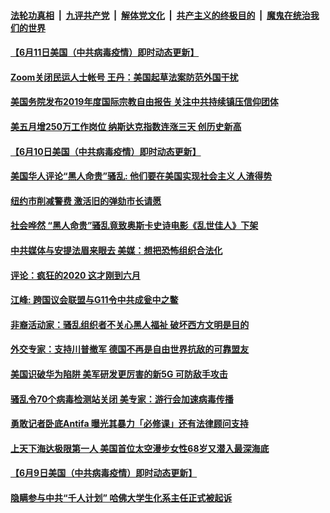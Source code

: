

####  [法轮功真相](../../../../basic/blob/master/README.md?t=06112001) &nbsp;|&nbsp; [九评共产党](../../../../9ping.md/blob/master/README.md?t=06112001) &nbsp;|&nbsp; [解体党文化](../../../../jtdwh.md/blob/master/README.md?t=06112001)  &nbsp;|&nbsp; [共产主义的终极目的](../../../../gczydzjmd.md/blob/master/README.md?t=06112001) &nbsp;|&nbsp; [魔鬼在统治我们的世界](../../../../mgztzwmdsj.md/blob/master/README.md?t=06112001) 

#### [【6月11日美国（中共病毒疫情）即时动态更新】](../pages/soh6/389182.md?t=06112001) 
#### [Zoom关闭民运人士帐号 王丹：美国起草法案防范外国干扰](../pages/soh6/389128.md?t=06112001) 
#### [美国务院发布2019年度国际宗教自由报告 关注中共持续镇压信仰团体](../pages/soh6/389062.md?t=06112001) 
#### [美五月增250万工作岗位 纳斯达克指数连涨三天 创历史新高](../pages/soh6/389032.md?t=06112001) 
#### [【6月10日美国（中共病毒疫情）即时动态更新】](../pages/soh6/388765.md?t=06112001) 
#### [美国华人评论“黑人命贵”骚乱: 他们要在美国实现社会主义 人渣得势](../pages/soh6/389002.md?t=06112001) 
#### [纽约市削减警费 激活旧的弹劾市长请愿 ](../pages/soh6/388987.md?t=06112001) 
#### [社会哗然  “黑人命贵”骚乱竟致奥斯卡史诗电影《乱世佳人》下架](../pages/soh6/388939.md?t=06112001) 
#### [中共媒体与安提法眉来眼去 美媒：想把恐怖组织合法化](../pages/soh6/388942.md?t=06112001) 
#### [评论：疯狂的2020  这才刚到六月](../pages/soh6/388927.md?t=06112001) 
#### [江峰: 跨国议会联盟与G11令中共成瓮中之鳖 ](../pages/soh6/388933.md?t=06112001) 
#### [非裔活动家：骚乱组织者不关心黑人福祉 破坏西方文明是目的](../pages/soh6/388909.md?t=06112001) 
#### [外交专家：支持川普撤军 德国不再是自由世界抗敌的可靠盟友](../pages/soh6/388894.md?t=06112001) 
#### [美国识破华为陷阱 美军研发更厉害的新5G 可防敌手攻击](../pages/soh6/388864.md?t=06112001) 
#### [骚乱令70个病毒检测站关闭 美专家：游行会加速病毒传播](../pages/soh6/388852.md?t=06112001) 
#### [勇敢记者卧底Antifa  曝光其暴力「必修课」还有法律顾问支持](../pages/soh6/388558.md?t=06112001) 
#### [上天下海达极限第一人 美国首位太空漫步女性68岁又潜入最深海底](../pages/soh6/388666.md?t=06112001) 
#### [【6月9日美国（中共病毒疫情）即时动态更新】](../pages/soh6/388435.md?t=06112001) 
#### [隐瞒参与中共“千人计划” 哈佛大学生化系主任正式被起诉](../pages/soh6/388615.md?t=06112001) 

